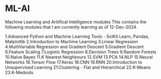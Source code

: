 # ML-AI
Machine Learning and Aritifical Intelligence modules
This contains the following modules that I am currently learning as of 12-Dec-2024.

1.Advanced Python and Machine Learning Tools - SciKit Learn, Pandas, Matplotlib
2.Introduction to Machine Learning
3.Linear Regression
4.MultiVariable Regression and Gradient Descent
5.Gradient Descent
6.Feature Scaling
7.Logistic Regression
8.Decision Trees
9.Random Forests
10.Naive Bayes
11.K Nearest Neighbours
12.SVM
13.PCA
14.NLP
15.Neural Networks
16.Tensor Flow
17.Keras
18.CNN
19.RNN
20.Introduction to Unsupervised Learning
21.Clustering - Flat and Hierarchical
22.K-Means
23.K-Medoids
